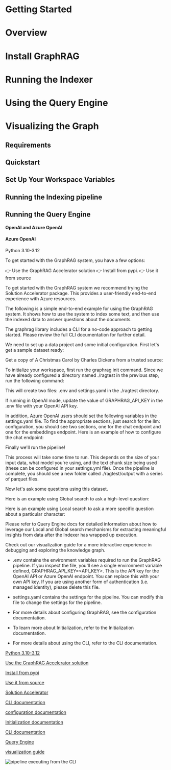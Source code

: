 # Getting Started

# Overview

# Install GraphRAG

# Running the Indexer

# Using the Query Engine

# Visualizing the Graph

## Requirements

## Quickstart

## Set Up Your Workspace Variables

## Running the Indexing pipeline

## Running the Query Engine

#### OpenAI and Azure OpenAI

#### Azure OpenAI

Python 3.10-3.12

To get started with the GraphRAG system, you have a few options:

👉 Use the GraphRAG Accelerator solution 
👉 Install from pypi. 
👉 Use it from source

To get started with the GraphRAG system we recommend trying the Solution Accelerator package. This provides a user-friendly end-to-end experience with Azure resources.

The following is a simple end-to-end example for using the GraphRAG system.
It shows how to use the system to index some text, and then use the indexed data to answer questions about the documents.

The graphrag library includes a CLI for a no-code approach to getting started. Please review the full CLI documentation for further detail.

We need to set up a data project and some initial configuration. First let's get a sample dataset ready:

Get a copy of A Christmas Carol by Charles Dickens from a trusted source:

To initialize your workspace, first run the graphrag init command.
Since we have already configured a directory named ./ragtest in the previous step, run the following command:

This will create two files: .env and settings.yaml in the ./ragtest directory.

If running in OpenAI mode, update the value of GRAPHRAG_API_KEY in the .env file with your OpenAI API key.

In addition, Azure OpenAI users should set the following variables in the settings.yaml file. To find the appropriate sections, just search for the llm: configuration, you should see two sections, one for the chat endpoint and one for the embeddings endpoint. Here is an example of how to configure the chat endpoint:

Finally we'll run the pipeline!



This process will take some time to run. This depends on the size of your input data, what model you're using, and the text chunk size being used (these can be configured in your settings.yml file).
Once the pipeline is complete, you should see a new folder called ./ragtest/output with a series of parquet files.

Now let's ask some questions using this dataset.

Here is an example using Global search to ask a high-level question:

Here is an example using Local search to ask a more specific question about a particular character:

Please refer to Query Engine docs for detailed information about how to leverage our Local and Global search mechanisms for extracting meaningful insights from data after the Indexer has wrapped up execution.

Check out our visualization guide for a more interactive experience in debugging and exploring the knowledge graph.

- .env contains the environment variables required to run the GraphRAG pipeline. If you inspect the file, you'll see a single environment variable defined,
  GRAPHRAG_API_KEY=<API_KEY>. This is the API key for the OpenAI API or Azure OpenAI endpoint. You can replace this with your own API key. If you are using another form of authentication (i.e. managed identity), please delete this file.
- settings.yaml contains the settings for the pipeline. You can modify this file to change the settings for the pipeline.

- For more details about configuring GraphRAG, see the configuration documentation.
- To learn more about Initialization, refer to the Initialization documentation.
- For more details about using the CLI, refer to the CLI documentation.

[Python 3.10-3.12](https://www.python.org/downloads/)

[Use the GraphRAG Accelerator solution](https://github.com/Azure-Samples/graphrag-accelerator)

[Install from pypi](https://pypi.org/project/graphrag/)

[Use it from source](https://microsoft.github.io/graphrag/../developing/)

[Solution Accelerator](https://github.com/Azure-Samples/graphrag-accelerator)

[](#__codelineno-0-1)

[CLI documentation](https://microsoft.github.io/graphrag/../cli/)

[](#__codelineno-1-1)

[](#__codelineno-2-1)

[](#__codelineno-3-1)

[](#__codelineno-4-1)

[](#__codelineno-4-2)

[](#__codelineno-4-3)

[](#__codelineno-4-4)

[configuration documentation](https://microsoft.github.io/graphrag/../config/overview/)

[Initialization documentation](https://microsoft.github.io/graphrag/../config/init/)

[CLI documentation](https://microsoft.github.io/graphrag/../cli/)

[](#__codelineno-5-1)

[](#__codelineno-6-1)

[](#__codelineno-6-2)

[](#__codelineno-6-3)

[](#__codelineno-6-4)

[](#__codelineno-7-1)

[](#__codelineno-7-2)

[](#__codelineno-7-3)

[](#__codelineno-7-4)

[Query Engine](https://microsoft.github.io/graphrag/../query/overview/)

[visualization guide](https://microsoft.github.io/graphrag/../visualization_guide/)

![pipeline executing from the CLI](https://microsoft.github.io/graphrag/../img/pipeline-running.png)


